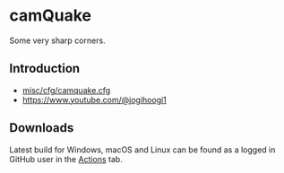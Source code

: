 # camQuake

Some very sharp corners.

## Introduction

 * [misc/cfg/camquake.cfg](misc/cfg/camquake.cfg)
 * https://www.youtube.com/@jogihoogi1

## Downloads

Latest build for Windows, macOS and Linux can be found as a logged in GitHub user in the [Actions](https://github.com/qw-ctf/camQuake/actions) tab.
